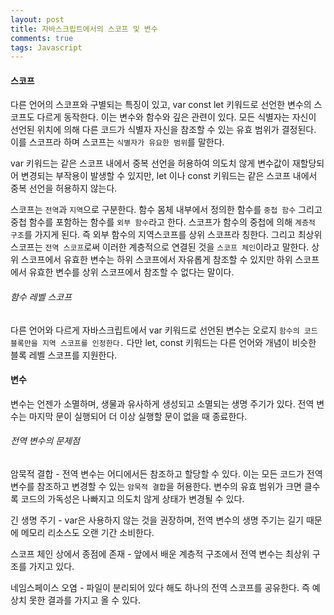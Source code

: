 ```yaml
---
layout: post
title: 자바스크립트에서의 스코프 및 변수
comments: true
tags: Javascript
---
```


<h4>스코프</h4>

다른 언어의 스코프와 구별되는 특징이 있고, var const let 키워드로 선언한 변수의 스코프도 다르게 동작한다. 이는 변수와 함수와 깊은 관련이 있다. 모든 식별자는 자신이 선언된 위치에 의해 다른 코드가 식별자 자신을 참조할 수 있는 유효 범위가 결정된다. 이를 스코프라 하며 스코프는 `식별자가 유요한 범위`를 말한다.

var 키워드는 같은 스코프 내에서 중복 선언을 허용하여 의도치 않게 변수값이 재할당되어 변경되는 부작용이 발생할 수 있지만, let 이나 const 키워드는 같은 스코프 내에서 중복 선언을 허용하지 않는다.

스코프는 `전역`과 `지역`으로 구분한다. 함수 몸체 내부에서 정의한 함수를 `중첩 함수` 그리고 중첩 함수를 포함하는 함수를 `외부 함수`라고 한다. 스코프가 함수의 중첩에 의해 `계층적 구조`를 가지게 된다. 즉 외부 함수의 지역스코프를 상위 스코프라 칭한다. 그리고 최상위 스코프는 `전역 스코프`로써 이러한 계층적으로 연결된 것을 `스코프 체인`이라고 말한다. 상위 스코프에서 유효한 변수는 하위 스코프에서 자유롭게 참조할 수 있지만 하위 스코프에서 유효한 변수를 상위 스코프에서 참조할 수 없다는 말이다.

<h6>함수 레벨 스코프</h6>

다른 언어와 다르게 자바스크립트에서 var 키워드로 선언된 변수는 오로지 `함수의 코드 블록만을 지역 스코프를 인정한다.` 다만 let, const 키워드는 다른 언어와 개념이 비슷한 블록 레벨 스코프를 지원한다.
 
<h4>변수</h4>

변수는 언젠가 소멸하며, 생물과 유사하게 생성되고 소멸되는 생명 주기가 있다. 전역 변수는 마지막 문이 실행되어 더 이상 실행할 문이 없을 때 종료한다.

<h6>전역 변수의 문제점</h6>

암묵적 결합 - 전역 변수는 어디에서든 참조하고 할당할 수 있다. 이는 모든 코드가 전역 변수를 참조하고 변경할 수 있는 `암묵적 결합`을 허용한다. 변수의 유효 범위가 크면 클수록 코드의 가독성은 나빠지고 의도치 않게 상태가 변경될 수 있다.

긴 생명 주기 - var은 사용하지 않는 것을 권장하며, 전역 변수의 생명 주기는 길기 때문에 메모리 리소스도 오랜 기간 소비한다.

스코프 체인 상에서 종점에 존재 - 앞에서 배운 계층적 구조에서 전역 변수는 최상위 구조를 가지고 있다.

네임스페이스 오염 - 파일이 분리되어 있다 해도 하나의 전역 스코프를 공유한다. 즉 예상치 못한 결과를 가지고 올 수 있다.

